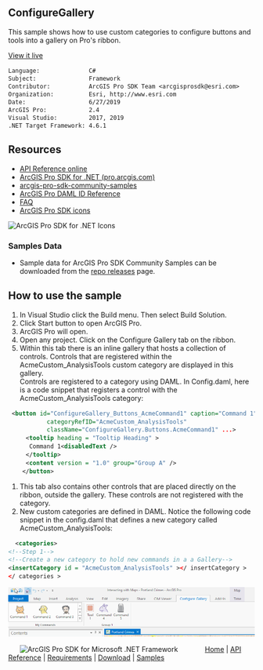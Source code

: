 ## ConfigureGallery

<!-- TODO: Write a brief abstract explaining this sample -->
 This sample shows how to use custom categories to configure buttons and tools into a gallery on Pro's ribbon.  
   


<a href="http://pro.arcgis.com/en/pro-app/sdk/" target="_blank">View it live</a>

<!-- TODO: Fill this section below with metadata about this sample-->
```
Language:              C#
Subject:               Framework
Contributor:           ArcGIS Pro SDK Team <arcgisprosdk@esri.com>
Organization:          Esri, http://www.esri.com
Date:                  6/27/2019
ArcGIS Pro:            2.4
Visual Studio:         2017, 2019
.NET Target Framework: 4.6.1
```

## Resources

* [API Reference online](https://pro.arcgis.com/en/pro-app/sdk/api-reference)
* <a href="https://pro.arcgis.com/en/pro-app/sdk/" target="_blank">ArcGIS Pro SDK for .NET (pro.arcgis.com)</a>
* [arcgis-pro-sdk-community-samples](https://github.com/Esri/arcgis-pro-sdk-community-samples)
* [ArcGIS Pro DAML ID Reference](https://github.com/Esri/arcgis-pro-sdk/wiki/ArcGIS-Pro-DAML-ID-Reference)
* [FAQ](https://github.com/Esri/arcgis-pro-sdk/wiki/FAQ)
* [ArcGIS Pro SDK icons](https://github.com/Esri/arcgis-pro-sdk/releases/tag/2.4.0.19948)

![ArcGIS Pro SDK for .NET Icons](https://Esri.github.io/arcgis-pro-sdk/images/Home/Image-of-icons.png  "ArcGIS Pro SDK Icons")

### Samples Data

* Sample data for ArcGIS Pro SDK Community Samples can be downloaded from the [repo releases](https://github.com/Esri/arcgis-pro-sdk-community-samples/releases) page.  

## How to use the sample
<!-- TODO: Explain how this sample can be used. To use images in this section, create the image file in your sample project's screenshots folder. Use relative url to link to this image using this syntax: ![My sample Image](FacePage/SampleImage.png) -->
 1. In Visual Studio click the Build menu. Then select Build Solution.  
 1. Click Start button to open ArcGIS Pro.  
 1. ArcGIS Pro will open.   
 1. Open any project. Click on the Configure Gallery tab on the ribbon.  
 1. Within this tab there is an inline gallery that hosts a collection of controls. Controls that are registered within the AcmeCustom_AnalysisTools custom category are displayed in this gallery.  
 Controls are registered to a category using DAML. In Config.daml, here is a code snippet that registers a control with the AcmeCustom_AnalysisTools category:  
 ```xml
  <button id="ConfigureGallery_Buttons_AcmeCommand1" caption="Command 1" 
            categoryRefID="AcmeCustom_AnalysisTools" 
            className="ConfigureGallery.Buttons.AcmeCommand1" ...>
      <tooltip heading = "Tooltip Heading" >
       Command 1<disabledText />
      </tooltip>
      <content version = "1.0" group="Group A" />
     </button>
 
 ```
 1. This tab also contains other controls that are placed directly on the ribbon, outside the gallery. These controls are not registered with the category.  
 1. New custom categories are defined in DAML. Notice the following code snippet in the config.daml that defines a new category called AcmeCustom_AnalysisTools:  
 ```xml
   <categories>
<!--Step 1-->
<!--Create a new category to hold new commands in a a Gallery-->
<insertCategory id = "AcmeCustom_AnalysisTools" ></ insertCategory >
</ categories >
 ```
 ![UI](screenshots/configuregallery.png)  
   


<!-- End -->

&nbsp;&nbsp;&nbsp;&nbsp;&nbsp;&nbsp;<img src="https://esri.github.io/arcgis-pro-sdk/images/ArcGISPro.png"  alt="ArcGIS Pro SDK for Microsoft .NET Framework" height = "20" width = "20" align="top"  >
&nbsp;&nbsp;&nbsp;&nbsp;&nbsp;&nbsp;&nbsp;&nbsp;&nbsp;&nbsp;&nbsp;&nbsp;
[Home](https://github.com/Esri/arcgis-pro-sdk/wiki) | <a href="https://pro.arcgis.com/en/pro-app/sdk/api-reference" target="_blank">API Reference</a> | [Requirements](https://github.com/Esri/arcgis-pro-sdk/wiki#requirements) | [Download](https://github.com/Esri/arcgis-pro-sdk/wiki#installing-arcgis-pro-sdk-for-net) | <a href="https://github.com/esri/arcgis-pro-sdk-community-samples" target="_blank">Samples</a>
